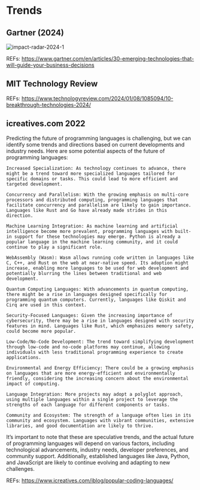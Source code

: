 
# Trends


## Gartner (2024)

![impact-radar-2024-1](https://github.com/AdTekDev/EmT.DS/assets/18588011/b23020c2-e47c-4c02-bd59-f7cb2b7aa358)

REFs:  https://www.gartner.com/en/articles/30-emerging-technologies-that-will-guide-your-business-decisions 

## MIT Technology Review

REFs: https://www.technologyreview.com/2024/01/08/1085094/10-breakthrough-technologies-2024/  


## icreatives.com 2022

Predicting the future of programming languages is challenging, but we can identify some trends and directions based on current developments and industry needs. Here are some potential aspects of the future of programming languages:

    Increased Specialization: As technology continues to advance, there might be a trend toward more specialized languages tailored for specific domains or tasks. This could lead to more efficient and targeted development.

    Concurrency and Parallelism: With the growing emphasis on multi-core processors and distributed computing, programming languages that facilitate concurrency and parallelism are likely to gain importance. Languages like Rust and Go have already made strides in this direction.

    Machine Learning Integration: As machine learning and artificial intelligence become more prevalent, programming languages with built-in support for these technologies may emerge. Python is already a popular language in the machine learning community, and it could continue to play a significant role.

    WebAssembly (Wasm): Wasm allows running code written in languages like C, C++, and Rust on the web at near-native speed. Its adoption might increase, enabling more languages to be used for web development and potentially blurring the lines between traditional and web development.

    Quantum Computing Languages: With advancements in quantum computing, there might be a rise in languages designed specifically for programming quantum computers. Currently, languages like Qiskit and Cirq are used in this context.

    Security-Focused Languages: Given the increasing importance of cybersecurity, there may be a rise in languages designed with security features in mind. Languages like Rust, which emphasizes memory safety, could become more popular.

    Low-Code/No-Code Development: The trend toward simplifying development through low-code and no-code platforms may continue, allowing individuals with less traditional programming experience to create applications.

    Environmental and Energy Efficiency: There could be a growing emphasis on languages that are more energy-efficient and environmentally friendly, considering the increasing concern about the environmental impact of computing.

    Language Integration: More projects may adopt a polyglot approach, using multiple languages within a single project to leverage the strengths of each language for different components or tasks.

    Community and Ecosystem: The strength of a language often lies in its community and ecosystem. Languages with vibrant communities, extensive libraries, and good documentation are likely to thrive.

It’s important to note that these are speculative trends, and the actual future of programming languages will depend on various factors, including technological advancements, industry needs, developer preferences, and community support. Additionally, established languages like Java, Python, and JavaScript are likely to continue evolving and adapting to new challenges.

REFs:  https://www.icreatives.com/iblog/popular-coding-languages/ 
